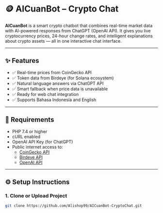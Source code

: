 # 🪙 AICuanBot – Crypto Chat

**AICuanBot** is a smart crypto chatbot that combines real-time market data with AI-powered responses from ChatGPT (OpenAI API). It gives you live cryptocurrency prices, 24-hour change rates, and intelligent explanations about crypto assets — all in one interactive chat interface.

---

## ✨ Features

- ✅ Real-time prices from CoinGecko API
- ✅ Token data from Birdeye (for Solana ecosystem)
- ✅ Natural language answers via ChatGPT API
- ✅ Smart fallback when price data is unavailable
- ✅ Ready for web chat integration
- ✅ Supports Bahasa Indonesia and English

---

## 🧰 Requirements

- PHP 7.4 or higher
- cURL enabled
- OpenAI API Key (for ChatGPT)
- Public internet access to:
  - [CoinGecko API](https://www.coingecko.com/)
  - [Birdeye API](https://birdeye.so/)
  - [OpenAI API](https://platform.openai.com/)

---

## ⚙️ Setup Instructions

### 1. Clone or Upload Project

```bash
git clone https://github.com/Alishop99/AICuanBot-CryptoChat.git
